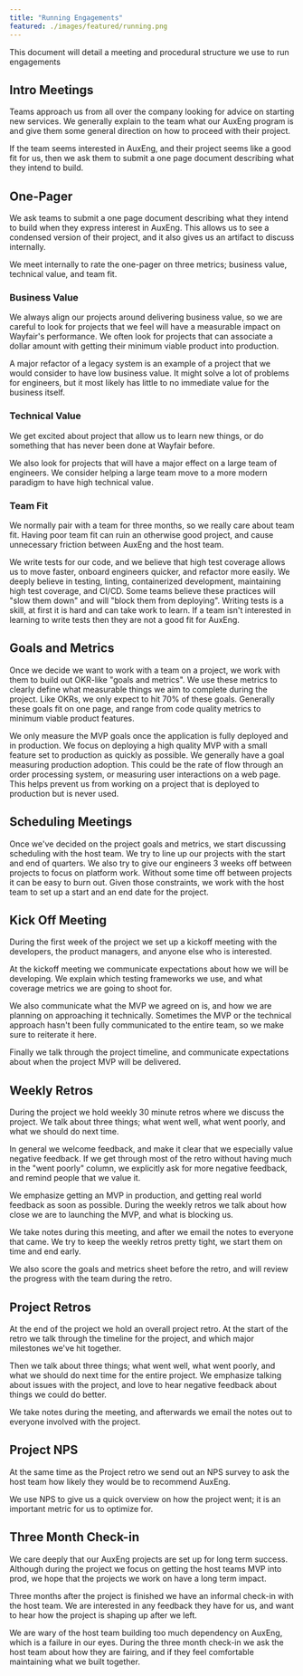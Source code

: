```yaml
---
title: "Running Engagements"
featured: ./images/featured/running.png
---
```


This document will detail a meeting and procedural structure we use to run engagements

## Intro Meetings

Teams approach us from all over the company looking for advice on starting new
services. We generally explain to the team what our AuxEng program is and give
them some general direction on how to proceed with their project.

If the team seems interested in AuxEng, and their project seems like a good fit
for us, then we ask them to submit a one page document describing what they
intend to build.

## One-Pager

We ask teams to submit a one page document describing what they intend to build
when they express interest in AuxEng. This allows us to see a condensed version
of their project, and it also gives us an artifact to discuss internally.

We meet internally to rate the one-pager on three metrics; business value,
technical value, and team fit.

### Business Value

We always align our projects around delivering business value, so we are careful
to look for projects that we feel will have a measurable impact on Wayfair's
performance. We often look for projects that can associate a dollar amount with
getting their minimum viable product into production.

A major refactor of a legacy system is an example of a project that we would
consider to have low business value. It might solve a lot of problems for
engineers, but it most likely has little to no immediate value for the business
itself.

### Technical Value

We get excited about project that allow us to learn new things, or do something
that has never been done at Wayfair before.

We also look for projects that will have a major effect on a large team of
engineers. We consider helping a large team move to a more modern paradigm to
have high technical value.

### Team Fit

We normally pair with a team for three months, so we really care about team fit.
Having poor team fit can ruin an otherwise good project, and cause unnecessary
friction between AuxEng and the host team.

We write tests for our code, and we believe that high test coverage allows us to
move faster, onboard engineers quicker, and refactor more easily. We deeply
believe in testing, linting, containerized development, maintaining high test
coverage, and CI/CD. Some teams believe these practices will "slow them down"
and will "block them from deploying". Writing tests is a skill, at first it is
hard and can take work to learn. If a team isn't interested in learning to write
tests then they are not a good fit for AuxEng.

## Goals and Metrics

Once we decide we want to work with a team on a project, we work with them to build out OKR-like "goals and metrics".
We use these metrics to clearly define what measurable things we aim to complete during the project.
Like OKRs, we only expect to hit 70% of these goals.
Generally these goals fit on one page, and range from code quality metrics to minimum viable product features.

We only measure the MVP goals once the application is fully deployed and in production.
We focus on deploying a high quality MVP with a small feature set to production as quickly as possible.
We generally have a goal measuring production adoption. This could be the rate of flow through an order processing system, or measuring user interactions on a web page.
This helps prevent us from working on a project that is deployed to production but is never used.

## Scheduling Meetings

Once we've decided on the project goals and metrics, we start discussing scheduling with the host team.
We try to line up our projects with the start and end of quarters.
We also try to give our engineers 3 weeks off between projects to focus on platform work.
Without some time off between projects it can be easy to burn out.
Given those constraints, we work with the host team to set up a start and an end date for the project.

## Kick Off Meeting

During the first week of the project we set up a kickoff meeting with the
developers, the product managers, and anyone else who is interested.

At the kickoff meeting we communicate expectations about how we will be
developing. We explain which testing frameworks we use, and what coverage
metrics we are going to shoot for.

We also communicate what the MVP we agreed on is, and how we are planning on
approaching it technically. Sometimes the MVP or the technical approach hasn't
been fully communicated to the entire team, so we make sure to reiterate it
here.

Finally we talk through the project timeline, and communicate expectations about
when the project MVP will be delivered.

## Weekly Retros

During the project we hold weekly 30 minute retros where we discuss the project.
We talk about three things; what went well, what went poorly, and what we should
do next time.

In general we welcome feedback, and make it clear that we especially value
negative feedback. If we get through most of the retro without having much in
the "went poorly" column, we explicitly ask for more negative feedback, and
remind people that we value it.

We emphasize getting an MVP in production, and getting real world feedback as
soon as possible. During the weekly retros we talk about how close we are to
launching the MVP, and what is blocking us.

We take notes during this meeting, and after we email the notes to everyone that
came. We try to keep the weekly retros pretty tight, we start them on time and
end early.

We also score the goals and metrics sheet before the retro, and will review the progress with the team during the retro.

## Project Retros

At the end of the project we hold an overall project retro. At the start of the
retro we talk through the timeline for the project, and which major milestones
we've hit together.

Then we talk about three things; what went well, what went poorly, and what we
should do next time for the entire project. We emphasize talking about issues
with the project, and love to hear negative feedback about things we could do
better.

We take notes during the meeting, and afterwards we email the notes out to
everyone involved with the project.

## Project NPS

At the same time as the Project retro we send out an NPS survey to ask the host
team how likely they would be to recommend AuxEng.

We use NPS to give us a quick overview on how the project went; it is an
important metric for us to optimize for.

## Three Month Check-in

We care deeply that our AuxEng projects are set up for long term success.
Although during the project we focus on getting the host teams MVP into prod, we
hope that the projects we work on have a long term impact.

Three months after the project is finished we have an informal check-in with the
host team. We are interested in any feedback they have for us, and want to hear
how the project is shaping up after we left.

We are wary of the host team building too much dependency on AuxEng, which is a
failure in our eyes. During the three month check-in we ask the host team about
how they are fairing, and if they feel comfortable maintaining what we built
together.
